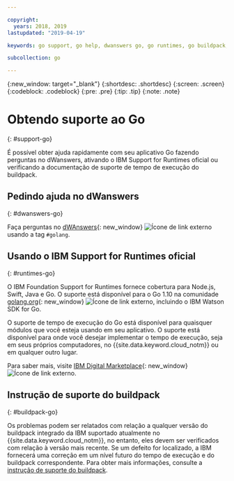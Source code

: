 ```yaml
---

copyright:
  years: 2018, 2019
lastupdated: "2019-04-19"

keywords: go support, go help, dwanswers go, go runtimes, go buildpack, ibm support go, foundation support go, runtime support

subcollection: go

---
```


{:new_window: target="_blank"}
{:shortdesc: .shortdesc}
{:screen: .screen}
{:codeblock: .codeblock}
{:pre: .pre}
{:tip: .tip}
{:note: .note}

# Obtendo suporte ao Go
{: #support-go}

É possível obter ajuda rapidamente com seu aplicativo Go fazendo perguntas no dWanswers, ativando o IBM Support for Runtimes oficial ou verificando a documentação de suporte de tempo de execução do buildpack.

## Pedindo ajuda no dWanswers
{: #dwanswers-go}

Faça perguntas no [dWAnswers](https://developer.ibm.com/answers/topics/golang.html){: new_window} ![Ícone de link externo](../icons/launch-glyph.svg "Ícone de link externo") usando a tag `#golang`.

## Usando o IBM Support for Runtimes oficial
{: #runtimes-go}

O IBM Foundation Support for Runtimes fornece cobertura para Node.js, Swift, Java e Go. O suporte está disponível para o Go 1.10 na comunidade [golang.org](https://golang.org/){: new_window} ![Ícone de link externo](../icons/launch-glyph.svg "Ícone de link externo"), incluindo o IBM Watson SDK for Go. 

O suporte de tempo de execução do Go está disponível para quaisquer módulos que você esteja usando em seu aplicativo. O suporte está disponível para onde você desejar implementar o tempo de execução, seja em seus próprios computadores, no {{site.data.keyword.cloud_notm}} ou em qualquer outro lugar.

Para saber mais, visite [IBM Digital Marketplace](https://www.ibm.com/cloud/support-for-runtimes){: new_window} ![Ícone de link externo](../icons/launch-glyph.svg "Ícone de link externo").

## Instrução de suporte do buildpack
{: #buildpack-go}

Os problemas podem ser relatados com relação a qualquer versão do buildpack integrado da IBM suportado atualmente no {{site.data.keyword.cloud_notm}}, no entanto, eles devem ser verificados com relação à versão mais recente. Se um defeito for localizado, a IBM fornecerá uma correção em um nível futuro do tempo de execução e do buildpack correspondente. Para obter mais informações, consulte a [instrução de suporte do buildpack](/docs/runtimes-common?topic=runtimes-common-buildpack_support_statement).
